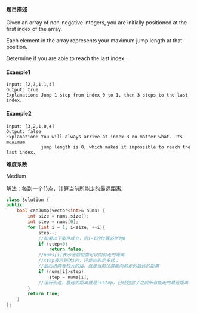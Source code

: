 #### **题目描述**
Given an array of non-negative integers, you are initially positioned at the first index of the array.

Each element in the array represents your maximum jump length at that position.

Determine if you are able to reach the last index.
#### **Example1**
```
Input: [2,3,1,1,4]
Output: true
Explanation: Jump 1 step from index 0 to 1, then 3 steps to the last index.
```
#### **Example2**
```
Input: [3,2,1,0,4]
Output: false
Explanation: You will always arrive at index 3 no matter what. Its maximum
             jump length is 0, which makes it impossible to reach the last index.
```

**难度系数**  

Medium

解法：每到一个节点，计算当前所能走的最远距离;

```c++
class Solution {
public:
	bool canJump(vector<int>& nums) {
		int size = nums.size();
		int step = nums[0];
		for (int i = 1; i<size; ++i){
			step--;
			//如果以下条件成立，则i-1的位置必然为0
			if (step<0)
				return false;
			//nums[i]表示当前位置可以向前走的距离
			//step表示到达i时，还能向前走多远；
			//最后选两者较大的指，就是当前位置能向前走的最远的距离
			if (nums[i]>step)
				step = nums[i];
			//运行到这，最远的距离就是i+step，已经包含了之前所有能走的最远距离
		}
		return true;
	}
};
```